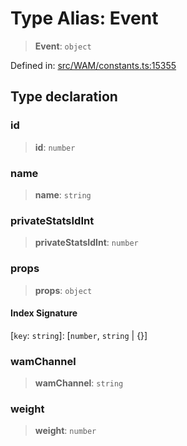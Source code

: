 # Type Alias: Event

> **Event**: `object`

Defined in: [src/WAM/constants.ts:15355](https://github.com/Fokusdotid/Baileys/blob/9c9f1957de7ce603966b24b846f4c15d5de9bbcf/src/WAM/constants.ts#L15355)

## Type declaration

### id

> **id**: `number`

### name

> **name**: `string`

### privateStatsIdInt

> **privateStatsIdInt**: `number`

### props

> **props**: `object`

#### Index Signature

\[`key`: `string`\]: \[`number`, `string` \| \{\}\]

### wamChannel

> **wamChannel**: `string`

### weight

> **weight**: `number`
